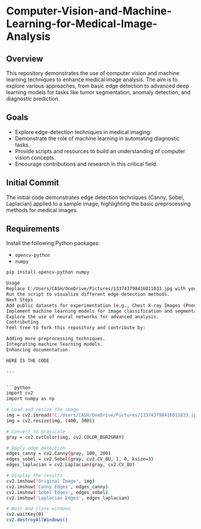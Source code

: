 # Computer-Vision-and-Machine-Learning-for-Medical-Image-Analysis


## Overview
This repository demonstrates the use of computer vision and machine learning techniques to enhance medical image analysis. The aim is to explore various approaches, from basic edge detection to advanced deep learning models for tasks like tumor segmentation, anomaly detection, and diagnostic prediction.

## Goals
- Explore edge-detection techniques in medical imaging.
- Demonstrate the role of machine learning in automating diagnostic tasks.
- Provide scripts and resources to build an understanding of computer vision concepts.
- Encourage contributions and research in this critical field.

## Initial Commit
The initial code demonstrates edge detection techniques (Canny, Sobel, Laplacian) applied to a sample image, highlighting the basic preprocessing methods for medical images.

## Requirements
Install the following Python packages:
- `opencv-python`
- `numpy`

```bash
pip install opencv-python numpy

Usage
Replace C:/Users/CASH/OneDrive/Pictures/133743798416011033.jpg with your own image path.
Run the script to visualize different edge-detection methods.
Next Steps
Add public datasets for experimentation (e.g., Chest X-ray Images (Pneumonia)).
Implement machine learning models for image classification and segmentation.
Explore the use of neural networks for advanced analysis.
Contributing
Feel free to fork this repository and contribute by:

Adding more preprocessing techniques.
Integrating machine learning models.
Enhancing documentation.

HERE IS THE CODE

---


```python
import cv2
import numpy as np

# Load and resize the image
img = cv2.imread("C:/Users/CASH/OneDrive/Pictures/133743798416011033.jpg")
img = cv2.resize(img, (400, 300))

# Convert to grayscale
gray = cv2.cvtColor(img, cv2.COLOR_BGR2GRAY)

# Apply edge detection
edges_canny = cv2.Canny(gray, 100, 200)
edges_sobel = cv2.Sobel(gray, cv2.CV_8U, 1, 0, ksize=3)
edges_laplacian = cv2.Laplacian(gray, cv2.CV_8U)

# Display the results
cv2.imshow('Original Image', img)
cv2.imshow('Canny Edges', edges_canny)
cv2.imshow('Sobel Edges', edges_sobel)
cv2.imshow('Laplacian Edges', edges_laplacian)

# Wait and close windows
cv2.waitKey(0)
cv2.destroyAllWindows()



